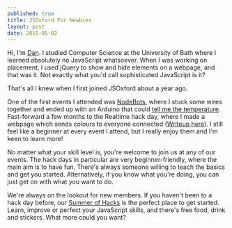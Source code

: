 ```yaml
---
published: true
title: JSOxford For Newbies
layout: post
date: 2015-05-02
---
```


Hi, I'm [Dan](https://twitter.com/danielthepope). I studied Computer Science at the University of Bath where I learned absolutely no JavaScript whatsoever. When I was working on placement, I used jQuery to show and hide elements on a webpage, and that was it. Not exactly what you'd call sophisticated JavaScript is it?

That's all I knew when I first joined JSOxford about a year ago.

One of the first events I attended was [NodeBots](http://nodebots.io/), where I stuck some wires together and ended up with an Arduino that could [tell me the temperature](https://twitter.com/danielthepope/status/503219737527336960/photo/1). Fast-forward a few months to the Realtime hack day, where I made a webpage which sends colours to everyone connected ([Writeup here](https://danielthepope.wordpress.com/2015/04/12/realtime-hacking-with-jsoxford/)). I still feel like a beginner at every event I attend, but I really enjoy them and I'm keen to learn more!

No matter what your skill level is, you're welcome to join us at any of our events. The hack days in particular are very beginner-friendly, where the main aim is to have fun. There's always someone willing to teach the basics and get you started. Alternatively, if you know what you're doing, you can just get on with what you want to do.

We're always on the lookout for new members. If you haven't been to a hack day before, our [Summer of Hacks](http://summerofhacks.io) is the perfect place to get started. Learn, improve or perfect your JavaScript skills, and there's free food, drink and stickers. What more could you want?
